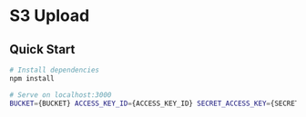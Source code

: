 # S3 Upload

## Quick Start

```bash
# Install dependencies
npm install

# Serve on localhost:3000
BUCKET={BUCKET} ACCESS_KEY_ID={ACCESS_KEY_ID} SECRET_ACCESS_KEY={SECRET_ACCESS_KEY} nODE APP.JS
```
